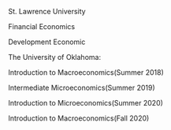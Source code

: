 St. Lawrence University

Financial Economics

Development Economic



The University of Oklahoma: 

Introduction to Macroeconomics(Summer 2018)

Intermediate Microeconomics(Summer 2019)

Introduction to Microeconomics(Summer 2020)

Introduction to Macroeconomics(Fall 2020)
